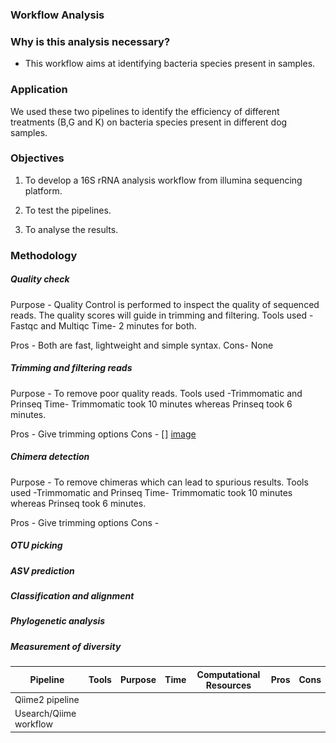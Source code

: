 ### Workflow Analysis

### Why is this analysis necessary?
- This workflow aims at identifying bacteria species present in samples.

### Application
We used these two pipelines to identify the efficiency of different treatments (B,G and K) on bacteria species present in different dog samples.

### Objectives
1. To develop a 16S rRNA  analysis workflow from illumina sequencing platform.

2. To test the pipelines.
3. To analyse the results.

### Methodology

##### Quality check
Purpose - Quality Control is performed to inspect the quality of sequenced reads. The quality scores will guide in trimming and filtering.
Tools used -Fastqc and Multiqc 
Time- 2 minutes for both.

Pros - Both are fast, lightweight and simple syntax.
Cons- None


#####  Trimming and filtering reads
Purpose - To remove poor quality reads.
Tools used -Trimmomatic and Prinseq 
Time- Trimmomatic took 10 minutes whereas Prinseq took 6 minutes.

Pros - Give trimming options
Cons - 
[<img src="images/key.png">]
[image]('images/level-7-bars.svg')



#####  Chimera detection
Purpose - To remove chimeras which can lead to spurious results.
Tools used -Trimmomatic and Prinseq 
Time- Trimmomatic took 10 minutes whereas Prinseq took 6 minutes.

Pros - Give trimming options
Cons - 
#####  OTU picking
#####  ASV prediction
#####  Classification and alignment
#####  Phylogenetic analysis
#####  Measurement of diversity

|Pipeline | Tools| Purpose | Time | Computational Resources | Pros | Cons
| --------------- |--------------- |--------------- | --------------- |--------------- |--------------- |--------------- |
|Qiime2 pipeline | | | | | | |
| Usearch/Qiime workflow| | | | | | |

